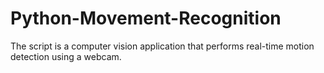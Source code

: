 # Python-Movement-Recognition
The script is a computer vision application that performs real-time motion detection using a webcam.
